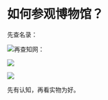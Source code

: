 # 如何参观博物馆？

先查名录：

![](https://pic1.zhimg.com/50/v2-d17d37254af31698b8a51705b025f8c4_hd.jpg?source=1940ef5c)再查知网：

![](https://pic1.zhimg.com/50/v2-651418845f5e495e02a3fc6151dc458f_hd.jpg?source=1940ef5c)  


![](https://pic2.zhimg.com/50/v2-98ffaa0ef12ae53c81a5ae0f1af3cf9e_hd.jpg?source=1940ef5c)  


先有认知，再看实物为好。



